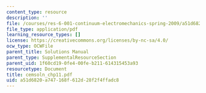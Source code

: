 ```yaml
---
content_type: resource
description: ''
file: /courses/res-6-001-continuum-electromechanics-spring-2009/a51d6820a747168f612d28f2f4ffadc8_cemsoln_chp11.pdf
file_type: application/pdf
learning_resource_types: []
license: https://creativecommons.org/licenses/by-nc-sa/4.0/
ocw_type: OCWFile
parent_title: Solutions Manual
parent_type: SupplementalResourceSection
parent_uid: 1f60cd19-0fe4-00fe-b211-614315453a93
resourcetype: Document
title: cemsoln_chp11.pdf
uid: a51d6820-a747-168f-612d-28f2f4ffadc8
---
```

